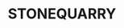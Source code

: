 ---
lastmod: '2025-04-06T06:05:20+00:00'
latitude: -34.37457591
layout: suburb
longitude: 149.7620311
postcode: '2580'
state: NSW
title: STONEQUARRY
url: /nsw/stonequarry/
---